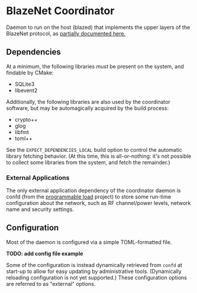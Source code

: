 # BlazeNet Coordinator
Daemon to run on the host (blazed) that implements the upper layers of the BlazeNet protocol, as [partially documented here.](https://wiki.trist.network/books/blazenet)

## Dependencies
At a minimum, the following libraries _must_ be present on the system, and findable by CMake:

- SQLite3
- libevent2

Additionally, the following libraries are also used by the coordinator software, but may be automagically acquired by the build process:

- crypto++
- glog
- libfmt
- toml++

See the `EXPECT_DEPENDENCIES_LOCAL` build option to control the automatic library fetching behavior. (At this time, this is all-or-nothing: it's not possible to collect some libraries from the system, and fetch the remainder.)

### External Applications
The only external application dependency of the coordinator daemon is confd (from the [programmable load](https://github.com/tristanseifert/meta-programmable-load) project) to store some run-time configuration about the network, such as RF channel/power levels, network name and security settings.

## Configuration
Most of the daemon is configured via a simple TOML-formatted file.

**TODO: add config file example**

Some of the configuration is instead dynamically retrieved from `confd` at start-up to allow for easy updating by administrative tools. (Dynamically reloading configuration is not yet supported.) These configuration options are referred to as "external" options.

